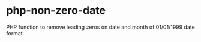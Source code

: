 # php-non-zero-date
PHP function to remove leading zeros on date and month of 01/01/1999 date format
